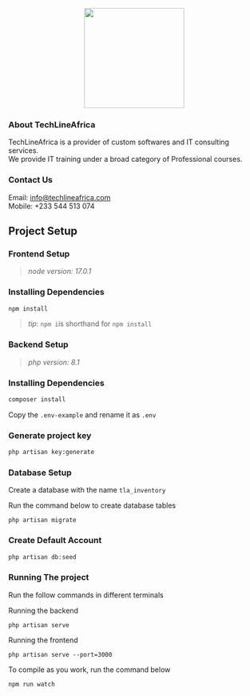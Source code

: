 <p align="center"><a href="https://laravel.com" target="_blank"><img src="https://lh5.googleusercontent.com/p/AF1QipPtqjJLwsmU7tbiSg77yL48pd2zQnoPXyxCI7ZI=w203-h203-k-no" width="200"></a></p>

### About TechLineAfrica

TechLineAfrica is a provider of custom softwares and IT consulting services.     
We provide IT training under a broad category of Professional courses.

### Contact Us
Email: info@techlineafrica.com  
Mobile: +233 544 513 074

## Project Setup
### Frontend Setup
> _node version: 17.0.1_

### Installing Dependencies
```bash
npm install
```
> _tip_: `npm i`is shorthand for `npm install`

### Backend Setup
> _php version: 8.1_

### Installing Dependencies
```bash
composer install
```

Copy the ``.env-example`` and rename it as ``.env``

### Generate project key
```bash
php artisan key:generate
```

### Database Setup
Create a database with the name ``tla_inventory``

Run the command below to create database tables
```base
php artisan migrate
```

### Create Default Account

```bash
php artisan db:seed
```

### Running The project
Run the follow commands in different terminals

Running the backend
```
php artisan serve
```
Running the frontend
```
php artisan serve --port=3000
```

To compile as you work, run the command below
```
npm run watch
```
